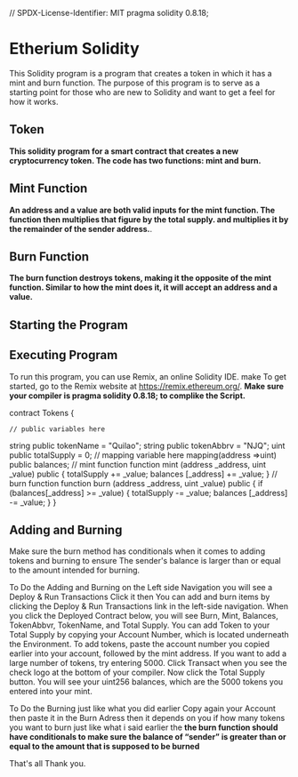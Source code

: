 // SPDX-License-Identifier: MIT
pragma solidity 0.8.18;
# Etherium Solidity

This Solidity program is a program that creates a token in which it has a mint and burn function. The purpose of this program is to serve as a starting point for those who are new to Solidity and want to get a feel for how it works.

## Token 
**This solidity program for a smart contract that creates a new cryptocurrency token. 
The code has two functions: mint and burn.**

## Mint Function 
**An address and a value are both valid inputs for the mint function. 
The function then multiplies that figure by the total supply.
and multiplies it by the remainder of the sender address.**.

## Burn Function

**The burn function destroys tokens, making it the opposite of the mint function.
Similar to how the mint does it, it will accept an address and a value.**

## Starting the Program

## Executing Program 
To run this program, you can use Remix, an online Solidity IDE. make 
To get started, go to the Remix website at https://remix.ethereum.org/.
**Make sure your compiler is pragma solidity 0.8.18; to complike the Script.**

contract Tokens {

    // public variables here
string public tokenName = "Quilao";
string public tokenAbbrv = "NJQ";
uint public totalSupply = 0;
    // mapping variable here
 mapping(address =>uint) public balances;
    // mint function
function mint (address _address, uint _value) public {
    totalSupply += _value;
    balances [_address] += _value;
}
    // burn function
function burn (address _address, uint _value) public {
    if (balances[_address] >= _value) {
    totalSupply -= _value;
    balances [_address] -= _value;
    }
}

## Adding and Burning 

Make sure the burn method has conditionals when it comes to adding tokens and burning to ensure 
The sender's balance is larger than or equal to the amount intended for burning.

To Do the Adding and Burning on the Left side Navigation you will see a Deploy & Run Transactions Click it then 
You can add and burn items by clicking the Deploy & Run Transactions link in the left-side navigation. 
When you click the Deployed Contract below, you will see Burn, Mint, Balances, TokenAbbvr, TokenName, and Total Supply. You can add Token to your Total Supply by copying your Account Number, which is located underneath the Environment. To add tokens, paste the account number you copied earlier into your account, followed by the mint address. If you want to add a large number of tokens, try entering 5000. Click Transact when you see the check logo at the bottom of your compiler. Now click the Total Supply button. You will see your uint256 balances, which are the 5000 tokens you entered into your mint.

To Do the Burning just like what you did earlier Copy again your Account then paste it in the Burn Adress then it depends on you if how many tokens you want to burn  just like what i said earlier the **the burn function should have conditionals to make sure the balance of “sender” is greater than or equal to the amount that is supposed to be burned** 

That's all Thank you.
